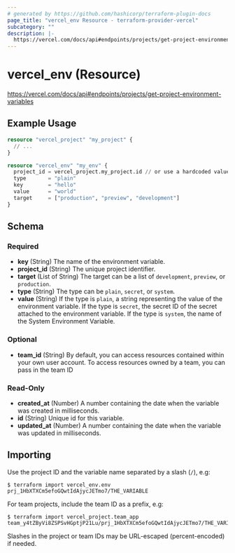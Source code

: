 ```yaml
---
# generated by https://github.com/hashicorp/terraform-plugin-docs
page_title: "vercel_env Resource - terraform-provider-vercel"
subcategory: ""
description: |-
  https://vercel.com/docs/api#endpoints/projects/get-project-environment-variables
---
```


# vercel_env (Resource)

https://vercel.com/docs/api#endpoints/projects/get-project-environment-variables

## Example Usage

```terraform
resource "vercel_project" "my_project" {
  // ...
}

resource "vercel_env" "my_env" {
  project_id = vercel_project.my_project.id // or use a hardcoded value of an existing project
  type       = "plain"
  key        = "hello"
  value      = "world"
  target     = ["production", "preview", "development"]
}
```

<!-- schema generated by tfplugindocs -->
## Schema

### Required

- **key** (String) The name of the environment variable.
- **project_id** (String) The unique project identifier.
- **target** (List of String) The target can be a list of `development`, `preview`, or `production`.
- **type** (String) The type can be `plain`, `secret`, or `system`.
- **value** (String) If the type is `plain`, a string representing the value of the environment variable. If the type is `secret`, the secret ID of the secret attached to the environment variable. If the type is `system`, the name of the System Environment Variable.

### Optional

- **team_id** (String) By default, you can access resources contained within your own user account. To access resources owned by a team, you can pass in the team ID

### Read-Only

- **created_at** (Number) A number containing the date when the variable was created in milliseconds.
- **id** (String) Unique id for this variable.
- **updated_at** (Number) A number containing the date when the variable was updated in milliseconds.

## Importing

Use the project ID and the variable name separated by a slash (`/`), e.g:

```
$ terraform import vercel_env.env prj_1HbXTXCm5efoGQwtIdAjycJETmo7/THE_VARIABLE
```

For team projects, include the team ID as a prefix, e.g:

```
$ terraform import vercel_project.team_app team_y4tZByVi8ZSPSvHGptjP21Lu/prj_1HbXTXCm5efoGQwtIdAjycJETmo7/THE_VARIABLE
```

Slashes in the project or team IDs may be URL-escaped (percent-encoded) if needed.

